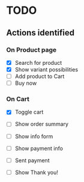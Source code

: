 # TODO
## Actions identified
### On Product page
* [X] Search for product
* [X] Show variant possibilities
* [ ] Add product to Cart
* [ ] Buy now
### On Cart
* [X] Toggle cart
* [ ] Show order summary
* [ ] Show info form
* [ ] Show payment info
* [ ] Sent payment
* [ ] Show Thank you!

